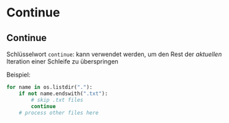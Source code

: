 # Continue

## Continue

Schlüsselwort `continue`: kann verwendet werden, um den Rest der _aktuellen_ Iteration einer Schleife zu überspringen

Beispiel:

```py
for name in os.listdir("."):
    if not name.endswith(".txt"):
        # skip .txt files
        continue
    # process other files here
```
